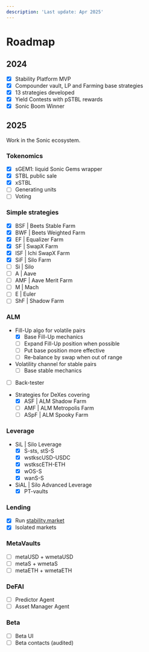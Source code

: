 ```yaml
---
description: 'Last update: Apr 2025'
---
```


# Roadmap

## 2024

* [x] Stability Platform MVP
* [x] Compounder vault, LP and Farming base strategies
* [x] 13 strategies developed
* [x] Yield Contests with pSTBL rewards
* [x] Sonic Boom Winner

## 2025

Work in the Sonic ecosystem.

### Tokenomics

* [x] sGEM1: liquid Sonic Gems wrapper
* [x] STBL public sale
* [x] xSTBL
* [ ] Generating units
* [ ] Voting

### Simple strategies

* [x] BSF | Beets Stable Farm
* [x] BWF | Beets Weighted Farm
* [x] EF | Equalizer Farm
* [x] SF | SwapX Farm
* [x] ISF | Ichi SwapX Farm
* [x] SiF | Silo Farm
* [ ] Si | Silo
* [ ] A | Aave
* [ ] AMF | Aave Merit Farm
* [ ] M | Mach
* [ ] E | Euler
* [ ] ShF | Shadow Farm

### ALM

* Fill-Up algo for volatile pairs
  * [x] Base Fill-Up mechanics
  * [ ] Expand Fill-Up position when possible
  * [ ] Put base position more effective
  * [ ] Re-balance by swap when out of range
* Volatility channel for stable pairs
  * [ ] Base stable mechanics
* [ ] Back-tester
* Strategies for DeXes covering
  * [x] ASF | ALM Shadow Farm
  * [ ] AMF | ALM Metropolis Farm
  * [ ] ASpF | ALM Spooky Farm

### Leverage

* SiL | Silo Leverage
  * [x] S-sts, stS-S
  * [x] wstkscUSD-USDC
  * [x] wstkscETH-ETH
  * [x] wOS-S
  * [x] wanS-S
* SiAL | Silo Advanced Leverage
  * [x] PT-vaults

### Lending

* [x] Run [stability.market](https://stability.market)
* [x] Isolated markets

### MetaVaults

* [ ] metaUSD + wmetaUSD
* [ ] metaS + wmetaS
* [ ] metaETH + wmetaETH

### DeFAI

* [ ] Predictor Agent
* [ ] Asset Manager Agent

### Beta

* [ ] Beta UI
* [ ] Beta contacts (audited)
